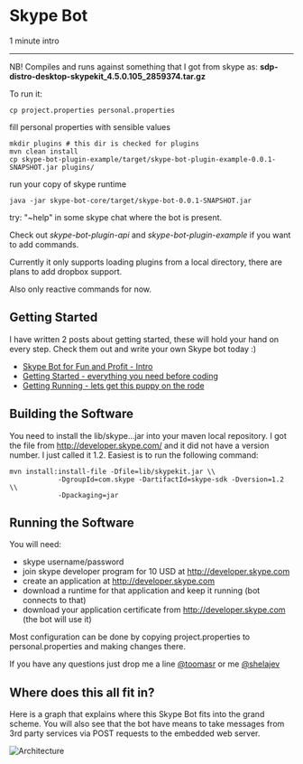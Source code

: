 Skype Bot
=============

1 minute intro
_____________

NB! Compiles and runs against something that I got from skype as: **sdp-distro-desktop-skypekit_4.5.0.105_2859374.tar.gz**

To run it:

    cp project.properties personal.properties
    
fill personal properties with sensible values

    mkdir plugins # this dir is checked for plugins
    mvn clean install 
    cp skype-bot-plugin-example/target/skype-bot-plugin-example-0.0.1-SNAPSHOT.jar plugins/
    
run your copy of skype runtime

    java -jar skype-bot-core/target/skype-bot-0.0.1-SNAPSHOT.jar
    
    
try: "~help" in some skype chat where the bot is present.

Check out *skype-bot-plugin-api* and *skype-bot-plugin-example* if you want to add commands.

Currently it only supports loading plugins from a local directory, there are plans to add dropbox support.

Also only reactive commands for now.


Getting Started
-----------------------

I have written 2 posts about getting started, these will hold your hand on every step. Check them out
and write your own Skype bot today :)

 * [Skype Bot for Fun and Profit - Intro](http://toomasr.com/blog/2013/05/27/skype-bot-for-fun-and-profit/)
 * [Getting Started - everything you need before coding](http://toomasr.com/blog/2013/05/27/skype-bot-for-fun-and-profit-part-I/)
 * [Getting Running - lets get this puppy on the rode](http://toomasr.com/blog/2013/05/27/skype-bot-for-fun-and-profit-part-II/)

Building the Software
---------------------

You need to install the lib/skype...jar into your maven local repository.
I got the file from http://developer.skype.com/ and it did not have a version
number. I just called it 1.2. Easiest is to run the following command:

    mvn install:install-file -Dfile=lib/skypekit.jar \\
                -DgroupId=com.skype -DartifactId=skype-sdk -Dversion=1.2 \\
                -Dpackaging=jar

Running the Software
--------------------

You will need:

 * skype username/password
 * join skype developer program for 10 USD at http://developer.skype.com
 * create an application at http://developer.skype.com 
 * download a runtime for that application and keep it running (bot connects to that)
 * download your application certificate from http://developer.skype.com (the bot will use it)

Most configuration can be done by copying project.properties to personal.properties
and making changes there.

If you have any questions just drop me a line [@toomasr](http://twitter.com/#!/toomasr) or me [@shelajev](https://twitter.com/shelajev)

Where does this all fit in?
---------------------------

Here is a graph that explains where this Skype Bot fits into the grand scheme. You will also
see that the bot have means to take messages from 3rd party services via POST requests to the
embedded web server.

![Architecture](https://raw.github.com/toomasr/skype-bot/master/shots/skype-bot.png)
